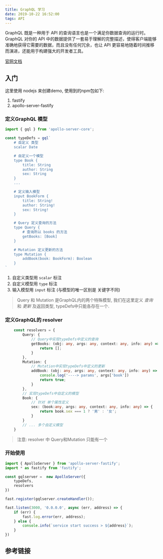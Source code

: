 ```yaml
---
title: GraphQL 学习
date: 2019-10-22 16:52:00
tags: API
---
```


GraphQL 既是一种用于 API 的查询语言也是一个满足你数据查询的运行时。 GraphQL 对你的 API 中的数据提供了一套易于理解的完整描述，使得客户端能够准确地获得它需要的数据，而且没有任何冗余，也让 API 更容易地随着时间推移而演进，还能用于构建强大的开发者工具。

[官网文档](https://www.apollographql.com/docs/apollo-server)

## 入门

这里使用 nodejs 来创建demo, 使用到的npm包如下:

1. fastify
2. apollo-server-fastify

### 定义GraphQL 模型

```typescript
import { gql } from 'apollo-server-core';

const typeDefs = gql`
    # 自定义 类型
    scalar Date

    # 自定义一个模型
    type Book {
        title: String
        author: String
        sex: String
    }
    ...

    # 定义输入模型
    input BookForm {
        title: String!
        author: String!
        sex: String!
    }

    # Query 定义查询的方法
    type Query {
        # 查询所以 books 的方法
        getBooks: [Book]
    }

    # Mutation 定义更新的方法
    type Mutation {
        addBook(book: BookForm): Boolean
    }
`
```

1. 自定义类型用 `scalar` 标注
2. 自定义模型用 `type` 标注
3. 输入模型用 `input` 标注 (与模型的唯一区别是 关键字不同)

> Query 和 Mutation 是GraphQL内的两个特殊模型, 我们在这里定义 *查询* 和 *更新* 及返回类型, typeDefs中只能各存在一个.

### 定义GraphQL的 resolver

```typescript
    const resolvers = {
        Query: {
            // Query中实现typeDefs中定义的查询
            getBooks: (obj: any, args: any, context: any, info: any) => {
                return [];
            }
        },
        Mutation: {
            // Mutation中实现typeDefs中定义的更新
            addBook: (obj: any, args: any, context: any, info: any) => {
                console.log('----> params', args['book'])
                return true;
            }
        },
        // 实现typeDefs中自定义的模型
        Book: {
            // 针对 单个属性定义
            sex: (book:any, args: any, context: any, info: any) => {
                return book.sex === 1 ? '男' : '女';
            }
        }
        // ... 多个自定义模型
    }
```

> 注意: resolver 中 Query和Mutation 只能有一个

### 开始使用

```typescript
import { ApolloServer } from 'apollo-server-fastify';
import * as fastify from 'fastify';

const gqlserver =  new ApolloServer({
    typeDefs,
    resolvers
})

fast.register(gqlserver.createHandler());

fast.listen(3000, '0.0.0.0', async (err, address) => {
    if (err) {
        fast.log.error(err, address);
    } else {
        console.info(`service start success > ${address}`);
    }
})
```

## 参考链接

[](http://www.zhaiqianfeng.com/2017/06/learn-graphql-first-demo.html)

[](http://www.zhaiqianfeng.com/2017/06/learn-graphql-type-system.html)

[](http://www.zhaiqianfeng.com/2017/06/learn-graphql-action-by-javascript.html)

